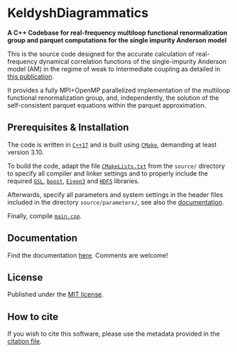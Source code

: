 # KeldyshDiagrammatics

**A C++ Codebase for real-frequency multiloop functional renormalization group and parquet computations for the 
single  impurity Anderson model**

This is the source code designed for the accurate calculation of real-frequency dynamical correlation functions of 
the  single-impurity Anderson model (AM) in the regime of weak to intermediate coupling as detailed in [this 
publication](https://doi.org/10.1103/PhysRevB.109.115128).

It provides a fully MPI+OpenMP parallelized implementation of the multiloop functional renormalization
group, and, independently, the solution of the self-consistent parquet equations within the parquet approximation.

## Prerequisites & Installation

The code is written in [`C++17`](https://en.cppreference.com/w/cpp/17)
and is built using [`CMake`](https://cmake.org/documentation/), demanding at least version 3.10.

To build the code, adapt the file 
[`CMakeLists.txt`](https://github.com/NepomukRitz/KeldyshDiagrammatics/blob/master_to_be_published/source/CMakeLists.txt) from  the `source/` directory to specify all compiler and linker settings and to  properly include the required
[`GSL`](https://www.gnu.org/software/gsl/doc/latex/gsl-ref.pdf), [`boost`](https://www.boost.org/),
[`Eigen3`](http://eigen.tuxfamily.org/) and [`HDF5`](https://www.hdfgroup.org/HDF5/) libraries.

Afterwards, specify all parameters and system settings in the header files included in the directory 
`source/parameters/`, 
see also the [documentation](https://nepomukritz.github.io/KeldyshDiagrammatics/parameters.html).

Finally, compile 
[`main.cpp`](https://github.com/NepomukRitz/KeldyshDiagrammatics/blob/master_to_be_published/source/main.cpp). 

## Documentation

Find the documentation [here](https://nepomukritz.github.io/KeldyshDiagrammatics/). Comments are welcome!

## License

Published under the [MIT license](LICENSE.md).

## How to cite

If you wish to cite this software, please use the metadata provided in the [citation file](CITATION.cff).